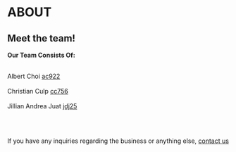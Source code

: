 # ABOUT 

## Meet the team!

**Our Team Consists Of:**
<br><br>

Albert Choi [ac922](#)
<br>
<br>
Christian Culp [cc756](#)
<br><br>
Jillian Andrea Juat [jdj25](#)

<br><br>

If you have any inquiries regarding the business or anything else, [contact us](#)
